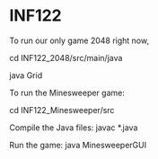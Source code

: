 # INF122

To run our only game 2048 right now, 

cd INF122_2048/src/main/java

java Grid 

To run the Minesweeper game:

cd INF122_Minesweeper/src

Compile the Java files:
javac *.java

Run the game:
java MinesweeperGUI
